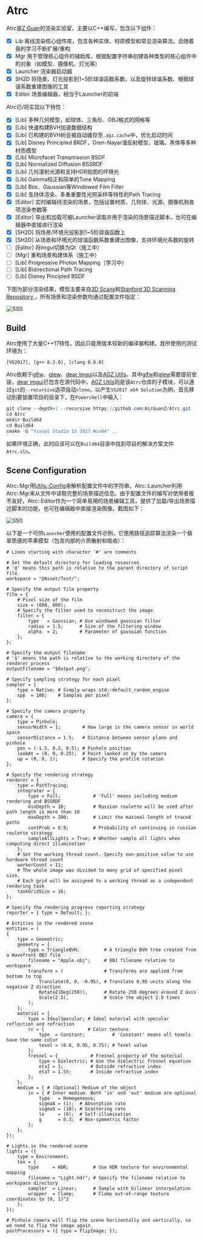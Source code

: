 # Atrc

Atrc是[Z Guan](https://github.com/AirGuanZ)的渲染实验室，主要以C++编写，包含以下组件：

- [x] Lib 离线渲染核心组件库，包含各种实体、材质模型和常见渲染算法，会随着我的学习不断扩展/重构
- [x] Mgr 用于管理核心组件的辅助库，根据配置字符串创建各种类型的核心组件中的对象（如模型、摄像机、灯光等）
- [x] Launcher 渲染器启动器
- [x] SH2D 将场景、灯光投影到1~5阶球谐函数系数，以及旋转球谐系数、根据球谐系数重建图像的工具
- [x] Editor 场景编辑器，相当于Launcher的前端

Atrc已/将实现以下特性：

- [x] [Lib] 多种几何模型，如球体、三角形、OBJ格式的网格等
- [x] [Lib] 快速构建BVH加速数据结构
- [x] [Lib] 已构建的BVH树会被自动缓存至`.agz.cache`中，优化启动时间
- [x] [Lib] Disney Principled BRDF，Oren-Nayar漫反射模型，玻璃，黑体等多种材质模型
- [x] [Lib] Microfacet Transmission BSDF
- [x] [Lib] Normalized Diffusion BSSRDF
- [x] [Lib] 几何漫射光源和支持HDR贴图的环境光
- [x] [Lib] Gamma校正和简单的Tone Mapping
- [x] [Lib] Box、Gaussian等Windowed Film Filter
- [x] [Lib] 支持体渲染、多重重要性光照采样等特性的Path Tracing
- [x] [Editor] 实时编辑待渲染的场景，包括设置材质、几何体、光源、摄像机和各项渲染参数等
- [x] [Editor] 导出和加载可被Launcher读取并用于渲染的场景描述脚本，也可在编辑器中直接进行渲染
- [x] [SH2D] 将场景/环境光投影到1~5阶球谐函数上
- [x] [SH2D] 从场景和环境光的球谐函数系数重建出图像，支持环境光系数的旋转
- [ ] [Editor] 将imgui切换为Qt（施工中）
- [ ] [Mgr] 重构场景构建体系（施工中）
- [ ] [Lib] Progressive Photon Mapping（学习中）
- [ ] [Lib] Bidirectional Path Tracing
- [ ] [Lib] Disney Pincipled BSDF

下图为部分渲染结果，模型主要来自[3D Scans](http://threedscans.com/)和[Stanford 3D Scanning Repository
](http://graphics.stanford.edu/data/3Dscanrep/)，所有场景和渲染参数均通过配置文件指定：

![SS0](./Screenshots/0.png)

## Build

Atrc使用了大量C++17特性，因此只能用版本较新的编译器构建。我所使用的测试环境为：

```
[VS2017], [g++ 8.2.0], [clang 8.0.0]
```

Atrc依赖于[glfw](https://www.glfw.org/)、[glew](http://glew.sourceforge.net/)、[dear imgui](https://github.com/ocornut/imgui)以及[AGZ Utils](https://github.com/AirGuanZ/Utils)。其中[glfw](https://www.glfw.org/)和[glew](http://glew.sourceforge.net/)需要提前安装，[dear imgui](https://github.com/ocornut/imgui)已包含在源代码中，[AGZ Utils](https://github.com/AirGuanZ/Utils)则是该`Atrc`仓库的子模块，可以通过`git`的`--recursive`选项自动`clone`。以产生`VS2017 x64 Solution`为例，首先移动到要放置项目的目录下，在`Powershell`中输入：

```powershell
git clone --depth=1 --recursive https://github.com/AirGuanZ/Atrc.git
cd Atrc
mkdir Build64
cd Build64
cmake -G "Visual Studio 15 2017 Win64" ..
```

如果环境正确，此时应该可以在`Build64`目录中找到项目的解决方案文件`Atrc.sln`。

## Scene Configuration

Atrc::Mgr用[Utils::Config](https://github.com/AirGuanZ/Utils/blob/master/Src/AGZUtils/Config/Config.h)来解析配置文件中的字符串，Atrc::Launcher利用Atrc::Mgr来从文件中读取完整的场景描述信息。由于配置文件的编写对使用者极不友好，Atrc::Editor作为一个简单易用的场景编辑工具，提供了加载/导出场景描述脚本的功能，也可在编辑器中直接渲染图像。截图如下：

![SS0](./Screenshots/1.png)

以下是一个可供`Launcher`使用的配置文件示例，它使用路径追踪算法渲染一个翡翠质感的苹果模型（包含内部的介质散射和吸收）：

```
# Lines starting with character '#' are comments

# Set the default directory for loading resources
# '@' means this path is relative to the parent directory of script file
workspace = "@Asset/Test/";

# Specify the output film property
film = {
    # Pixel size of the film
    size = (600, 600);
    # Specify the filter used to reconstruct the image
    filter = {
        type   = Gaussian; # Use windowed gaussian filter
        radius = 1.5;      # Size of the filtering window
        alpha  = 2;        # Parameter of gaussian function
    };
};

# Specify the output filename
# '$' means the path is relative to the working directory of the renderer process
outputFilename = "$Output.png";

# Specify sampling strategy for each pixel
sampler = {
    type = Native; # Simply wraps std::default_random_engine
    spp  = 100;    # Samples per pixel
};

# Specify the camera property
camera = {
    type = Pinhole;
    sensorWidth = 1;        # How large is the camera sensor in world space
    sensorDistance = 1.5;   # Distance between sensor plane and pinhole 
    pos = (-1.5, 0.2, 0.5); # Pinhole position
    lookAt = (0, 0, 0.25);  # Point looked at by the camera
    up = (0, 0, 1);         # Specify the profile rotation
};

# Specify the rendering strategy
renderer = {
    type = PathTracing;
    integrator = {
        type = Full;            # 'Full' means including medium rendering and BSSRDF
        minDepth = 10;          # Russian roulette will be used after path length is more than 10
        maxDepth = 200;         # Limit the maximal length of traced paths
        contProb = 0.9;         # Probability of continuing in russian roulette strategy
        sampleAllLights = True; # Whether sample all lights when computing direct illumination
    };
    # Set the working thread count. Specify non-positive value to use hardware thread count
    workerCount = 11;
    # The whole image was divided to many grid of specified pixel size.
    # Each grid will be assigned to a working thread as a independent rendering task
    taskGridSize = 16;
};

# Specify the rendering progress reporting strategy
reporter = { type = Default; };

# Entities in the rendered scene
entities = (
{
    type = Geometric;
    geometry = {
        type = TriangleBVH;         # A triangle BVH tree created from a Wavefront OBJ file
        filename = "Apple.obj";     # OBJ filename relative to workspace
        transform = (               # Transforms are applied from bottom to top
            Translate(0, 0, -0.95), # Translate 0.95 units along the negative Z direction
            RotateZ(Deg(250)),      # Rotate 250 degrees around Z axis
            Scale(2.5),             # Scale the object 2.5 times
        );
    };
    material = {
        type = IdealSpecular; # Ideal material with specular reflection and refraction
        rc = {                # Color texture
            type  = Constant;          # 'Constant' means all texels have the same color
            texel = (0.6, 0.95, 0.75); # Texel value
        };
        fresnel = {            # Fresnel property of the material
            type = Dielectric; # Use the dielectric fresnel equation
            etaI = 1;          # Outside refractive index
            etaT = 1.55;       # Inside refractive index
        };
    };
    medium = { # (Optional) Medium of the object
        in = { # Inner medium. Both 'in' and 'out' medium are optional
            type   = Homogeneous;
            sigmaA = (1);  # Absorption rate
            sigmaS = (10); # Scattering rate
            le     = (0);  # Self-illumination
            g      = 0.3;  # Non-symmetric factor
        };
    };
});

# Lights in the rendered scene
lights = ({
    type = Environment;
    tex = {
        type     = HDR;         # Use HDR texture for environmental mapping
        filename = "Light.hdr"; # Specify the filename relative to workspace directory
        sampler  = Linear;      # Sample with bilinear interpolation
        wrapper  = Clamp;       # Clamp out-of-range texture coordinates to [0, 1]^2
    };
});

# Pinhole camera will flip the scene horizentally and vertically, so we need to flip the image again
postProcessors = ({ type = FlipImage; });
```
